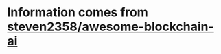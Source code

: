 # Information comes from [steven2358/awesome-blockchain-ai](https://github.com/steven2358/awesome-blockchain-ai)


